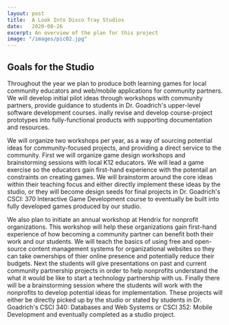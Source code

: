 ```yaml
---
layout: post
title:  A Look Into Disco Tray Studios
date:   2020-08-26
excerpt: An overview of the plan for this project
image: "/images/pic02.jpg"
---
```


## Goals for the Studio

Throughout the year we plan to produce both learning games for local 
community educators and web/mobile applications for community partners.
We will develop  initial pilot ideas through workshops with community
partners, provide guidance to students in Dr. Goadrich's upper-level
software development courses. inally revise and develop course-project
prototypes into fully-functional products with supporting documentation 
and resources.

We will organize two workshops per year, as a way of sourcing potential 
ideas for community-focused projects, and providing a direct service to 
the community. First we will organize game design workshops and
brainstorming sessions with local K12 educators. We will lead a game
exercise so the educators gain first-hand experience with the potentail
an constraints on creating games. We will brainstorm around the core
ideas within their teaching focus and either directly implement these
ideas by the studio, or they will become design seeds for final projects
in Dr. Goadrich's CSCI: 370 Interactive Game Development course to 
eventually be built into fully developed games produced by our studio.

We also plan to initiate an annual workshop at Hendrix for nonprofit 
organizations. This workshop will help these organizations gain first-hand experience 
of how becoming a community partner can benefit both their work and our students. We will 
teach the basics of using free and open-source content management systems for organizational websites so they can take ownerships of thier online presence and potentially reduce their budgets. Next the students will give presentations on past and current community partnership projects in order to help nonprofits understand the what it would be like to start a technology partnership with us. Finally 
there will be a brainstorming session where the students will work with the nonprofits to develop potential ideas for implementation. These projects will either be directly picked up by the studio or stated by students in Dr. Goadrich's CSCI 340: Databases and Web Systems or CSCI 352: Mobile Development
and eventually completed as a studio project.

